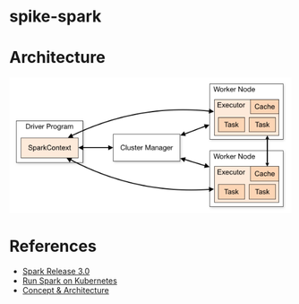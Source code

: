 # spike-spark

# Architecture

![Cluster Overview](./cluster-overview.png)


# References

 - [Spark Release 3.0](https://spark.apache.org/releases/spark-release-3-0-0.html)
 - [Run Spark on Kubernetes](https://spark.apache.org/docs/latest/running-on-kubernetes.html)
 - [Concept & Architecture](https://spark.apache.org/docs/latest/cluster-overview.html)
